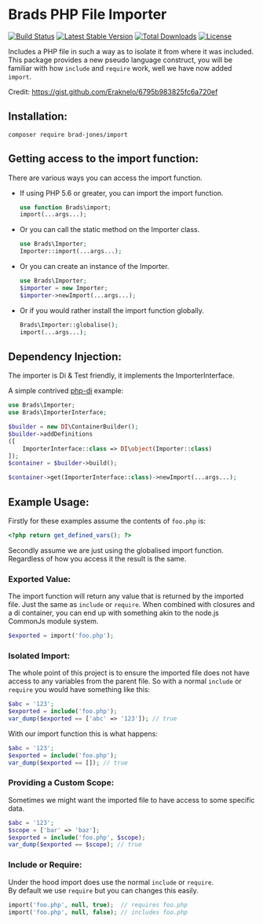 Brads PHP File Importer
================================================================================
[![Build Status](https://travis-ci.org/brad-jones/import.svg)](https://travis-ci.org/brad-jones/import)
[![Latest Stable Version](https://poser.pugx.org/brad-jones/import/v/stable.svg)](https://packagist.org/packages/brad-jones/import)
[![Total Downloads](https://poser.pugx.org/brad-jones/import/downloads.svg)](https://packagist.org/packages/brad-jones/import)
[![License](https://poser.pugx.org/brad-jones/import/license.svg)](https://packagist.org/packages/brad-jones/import)

Includes a PHP file in such a way as to isolate it from where it was included.
This package provides a new pseudo language construct, you will be familiar with
how ```include``` and ```require``` work, well we have now added ```import```.

Credit: https://gist.github.com/Eraknelo/6795b983825fc6a720ef

Installation:
--------------------------------------------------------------------------------
```
composer require brad-jones/import
```

Getting access to the import function:
--------------------------------------------------------------------------------
There are various ways you can access the import function.

* If using PHP 5.6 or greater, you can import the import function.
  ```php
  use function Brads\import;
  import(...args...);
  ```

* Or you can call the static method on the Importer class.
  ```php
  use Brads\Importer;
  Importer::import(...args...);
  ```

* Or you can create an instance of the Importer.
  ```php
  use Brads\Importer;
  $importer = new Importer;
  $importer->newImport(...args...);
  ```

* Or if you would rather install the import function globally.
  ```php
  Brads\Importer::globalise();
  import(...args...);
  ```

Dependency Injection:
--------------------------------------------------------------------------------
The importer is Di & Test friendly, it implements the ImporterInterface.

A simple contrived [php-di](http://php-di.org/) example:

```php
use Brads\Importer;
use Brads\ImporterInterface;

$builder = new DI\ContainerBuilder();
$builder->addDefinitions
([
    ImporterInterface::class => DI\object(Importer::class)
]);
$container = $builder->build();

$container->get(ImporterInterface::class)->newImport(...args...);
```

Example Usage:
--------------------------------------------------------------------------------
Firstly for these examples assume the contents of ```foo.php``` is:

```php
<?php return get_defined_vars(); ?>
```

Secondly assume we are just using the globalised import function.
Regardless of how you access it the result is the same.

### Exported Value:
The import function will return any value that is returned by the imported file.
Just the same as ```include``` or ```require```. When combined with closures and
a di container, you can end up with something akin to the node.js CommonJs
module system.

```php
$exported = import('foo.php');
```

### Isolated Import:
The whole point of this project is to ensure the imported file does not have
access to any variables from the parent file. So with a normal ```include```
or ```require``` you would have something like this:

```php
$abc = '123';
$exported = include('foo.php');
var_dump($exported == ['abc' => '123']); // true
```

With our import function this is what happens:

```php
$abc = '123';
$exported = include('foo.php');
var_dump($exported == []); // true
```

### Providing a Custom Scope:
Sometimes we might want the imported file to have access to some specific data.

```php
$abc = '123';
$scope = ['bar' => 'baz'];
$exported = include('foo.php', $scope);
var_dump($exported == $scope); // true
```

### Include or Require:
Under the hood import does use the normal ```include``` or ```require```.  
By default we use ```require``` but you can changes this easily.

```php
import('foo.php', null, true);  // requires foo.php
import('foo.php', null, false); // includes foo.php
```
